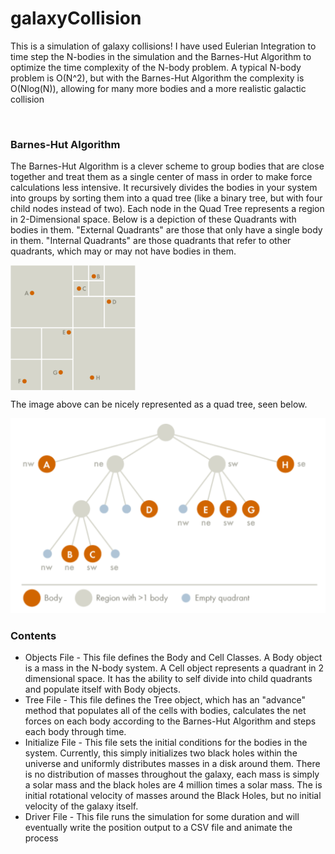 <!DOCTYPE html>
<html>
<head>
</head>
  <body>
    <h1> galaxyCollision </h1>
      <p> This is a simulation of galaxy collisions! I have used Eulerian Integration to time step the N-bodies in the simulation and the Barnes-Hut Algorithm to optimize the time complexity of the N-body problem. A typical N-body problem is O(N^2), but with the Barnes-Hut Algorithm the complexity is O(Nlog(N)), allowing for many more bodies and a more realistic galactic collision </p>
    <br>
    <h3> Barnes-Hut Algorithm </h3>
    <p> The Barnes-Hut Algorithm is a clever scheme to group bodies that are close together and treat them as a single center of mass in order to make force calculations less intensive. It recursively divides the bodies in your system into groups by sorting them into a quad tree (like a binary tree, but with four child nodes instead of two). Each node in the Quad Tree represents a region in 2-Dimensional space. Below is a depiction of these Quadrants with bodies in them. "External Quadrants" are those that only have a single body in them. "Internal Quadrants" are those quadrants that refer to other quadrants, which may or may not have bodies in them.</p>
    <img src="BH_Quadrants.png" alt="Barnes-Hut Quadrant Example" width = "200" height = "200"align="middle">
    <p> The image above can be nicely represented as a quad tree, seen below. </p>
    <img src="BH_QuadTree.png" alt="Barnes-Hut Tree Example">
    <br>
    <h3> Contents </h3>
    <ul>
      <li> Objects File - This file defines the Body and Cell Classes. A Body object is a mass in the N-body system. A Cell object represents a quadrant in 2 dimensional space. It has the ability to self divide into child quadrants and populate itself with Body objects. </li>
      <li> Tree File - This file defines the Tree object, which has an "advance" method that populates all of the cells with bodies, calculates the net forces on each body according to the Barnes-Hut Algorithm and steps each body through time.</li>
      <li> Initialize File - This file sets the initial conditions for the bodies in the system. Currently, this simply initializes two black holes within the universe and uniformly distributes masses in a disk around them. There is no distribution of masses throughout the galaxy, each mass is simply a solar mass and the black holes are 4 million times a solar mass. The is initial rotational velocity of masses around the Black Holes, but no initial velocity of the galaxy itself. </li>
      <li> Driver File - This file runs the simulation for some duration and will eventually write the position output to a CSV file and animate the process</li> 
    </ul>
  </body>
</html>
  
